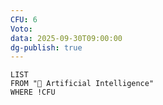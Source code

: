 ```yaml
---
CFU: 6
Voto:
data: 2025-09-30T09:00:00
dg-publish: true
---
```


```dataview
LIST
FROM "🧠 Artificial Intelligence"
WHERE !CFU
```
